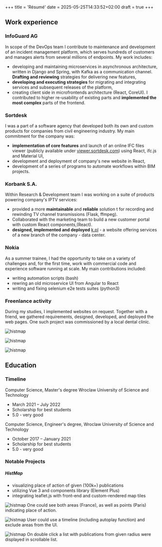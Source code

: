 +++
title = 'Résumé'
date = 2025-05-25T14:33:52+02:00
draft = true
+++

## Work experience

### InfoGuard AG

In scope of the DevOps team I contribute to maintenance and development of an incident management platform, which serves hundreds of customers and manages alerts from several millions of endpoints. My work includes:

- developing and maintaining microservices in asynchronous architecture, written in Django and Spring, with Kafka as a communication channel. **Drafting and reviewing** strategies for delivering new features,
- **developing and executing strategies** for migrating and integrating services and subsequent releases of the platform,
- creating client side in microfrontends architecture (React, CoreUI). I contributed to higher re-usability of existing parts and **implemented the most complex** parts of the frontend.

### Sortdesk

I was a part of a software agency that developed both its own and custom products for companies from civil engineering industry. My main commitment for the company was:

- **implementation of core features** and launch of an online IFC files viewer (publicly available under [viewer.sortdesk.com](viewer.sortdesk.com)) using React, ifc.js and Material UI,
- development and deployment of company's new website in React,
- development of a series of programs to automate workflows within BIM projects.

### Korbank S.A.

Within Research & Development team I was working on a suite of products powering company's IPTV services:

- provided a more **maintainable** and **reliable** solution t for recording and rewinding TV channel transmissions (Flask, ffmpeg).
- Collaborated with the marketing team to build a new customer portal with custom React components,(React).
- **designed, implemented and deployed** [k.pl](https://k.pl) - a website offering services of a new branch of the company - data center.

### Nokia

As a summer trainee, I had the opportunity to take on a variety of challenges and, for the first time, work with commercial code and experience software running at scale. My main contributions included:

- writing automation scripts (bash)
- rewring an old microservice UI from Angular to React
- writing and fixing selenium e2e tests suites (python3)

### Freenlance activity

During my studies, I implemented websites on request. Together with a friend, we gathered requirements, designed, developed, and deployed the web pages. One such project was commissioned by a local dental clinic.

![histmap](/website_1.png)

![histmap](/website_2.png)

![histmap](/website_3.png)


## Education

### Timeline

Computer Science, Master's degree Wroclaw University of Science and Technology

- March 2021 – July 2022
- Scholarship for best students
- 5.0 - very good

Computer Science, Engineer's degree, Wroclaw University of Science and Technology

- October 2017 – January 2021
- Scholarship for best students
- 5.0 - very good

### Notable Projects

##### HistMap

- visualizing place of action of given (100k+) publications
- utilizing Vue 3 and components library (Element Plus)
- integrating leaflet.js with front-end and custom-rendered map tiles

![histmap](/histmap_1.png)
One could see both areas (France), as well as points (Paris) indicating place of action.

![histmap](/histmap_2.png)
User could use a timeline (including autoplay function) and exclude areas from the UI.

![histmap](/histmap_3.png)
On double click a list with publications from given radius were displayed in scrollable list.
